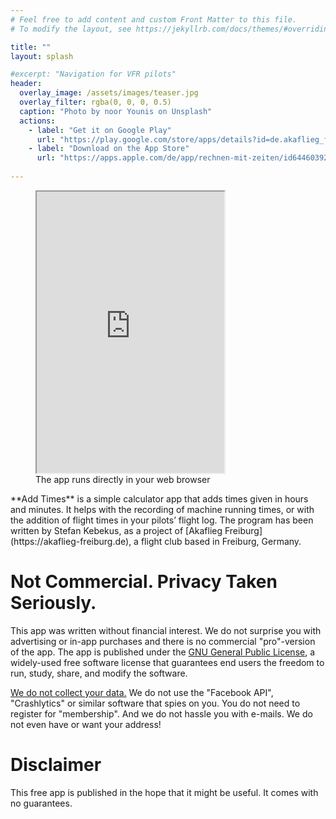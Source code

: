 ```yaml
---
# Feel free to add content and custom Front Matter to this file.
# To modify the layout, see https://jekyllrb.com/docs/themes/#overriding-theme-defaults

title: ""
layout: splash

#excerpt: "Navigation for VFR pilots"
header:
  overlay_image: /assets/images/teaser.jpg
  overlay_filter: rgba(0, 0, 0, 0.5)
  caption: "Photo by noor Younis on Unsplash"
  actions:
    - label: "Get it on Google Play"
      url: "https://play.google.com/store/apps/details?id=de.akaflieg_freiburg.cavok.add_hours_and_minutes"
    - label: "Download on the App Store"
      url: "https://apps.apple.com/de/app/rechnen-mit-zeiten/id6446039266"
      
---
```


<figure style="width: 300px" class="align-right">
  <iframe
    src="https://akaflieg-freiburg.github.io/addhoursandminutes/assets/webasm/addhoursandminutes.html"
    width="300" 
    height="450" 
    name="Add Times"
    scrolling="no"
    frameborder="1"
    float="right">
    <p>
      Your browser cannot show embedded frames. You can, however, display the 
      embedded page via: <a 
      href="https://akaflieg-freiburg.github.io/addhoursandminutes/assets/webasm/addhoursandminutes.html">this 
      link</a>.
    </p>
  </iframe>
  <figcaption>
    The app runs directly in your web browser
  </figcaption>
</figure>
**Add Times** is a simple calculator app that adds times given in hours and
minutes. It helps with the recording of machine running times, or with the
addition of flight times in your pilots’ flight log.  The program has been
written by Stefan Kebekus, as a project of [Akaflieg
Freiburg](https://akaflieg-freiburg.de), a flight club based in Freiburg,
Germany.

# Not Commercial. Privacy Taken Seriously.

This app was written without financial interest. We do not surprise you with
advertising or in-app purchases and there is no commercial "pro"-version of the
app. The app is published under the [GNU General Public
License](https://en.wikipedia.org/wiki/GNU_General_Public_License), a
widely-used free software license that guarantees end users the freedom to run,
study, share, and modify the software.

[We do not collect your data.](/addhoursandminutes/privacy) We do not use the
"Facebook API", "Crashlytics" or similar software that spies on you. You do not
need to register for "membership". And we do not hassle you with e-mails. We do
not even have or want your address!

# Disclaimer

This free app is published in the hope that it might be useful. It comes with no
guarantees.
